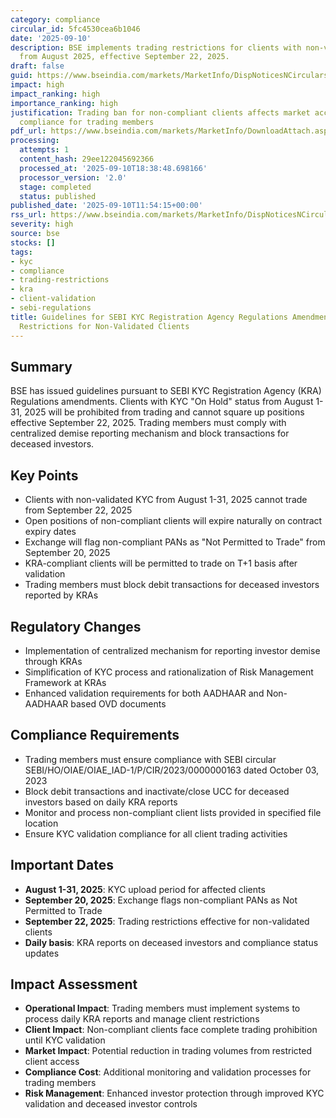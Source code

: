 ```yaml
---
category: compliance
circular_id: 5fc4530cea6b1046
date: '2025-09-10'
description: BSE implements trading restrictions for clients with non-validated KYC
  from August 2025, effective September 22, 2025.
draft: false
guid: https://www.bseindia.com/markets/MarketInfo/DispNoticesNCirculars.aspx?Noticeid={1938023F-25FE-42B1-8B22-3746A4361AEF}&noticeno=20250910-24&dt=09/10/2025&icount=24&totcount=59&flag=0
impact: high
impact_ranking: high
importance_ranking: high
justification: Trading ban for non-compliant clients affects market access and operational
  compliance for trading members
pdf_url: https://www.bseindia.com/markets/MarketInfo/DownloadAttach.aspx?id=20250910-24&attachedId=
processing:
  attempts: 1
  content_hash: 29ee122045692366
  processed_at: '2025-09-10T18:38:48.698166'
  processor_version: '2.0'
  stage: completed
  status: published
published_date: '2025-09-10T11:54:15+00:00'
rss_url: https://www.bseindia.com/markets/MarketInfo/DispNoticesNCirculars.aspx?Noticeid={1938023F-25FE-42B1-8B22-3746A4361AEF}&noticeno=20250910-24&dt=09/10/2025&icount=24&totcount=59&flag=0
severity: high
source: bse
stocks: []
tags:
- kyc
- compliance
- trading-restrictions
- kra
- client-validation
- sebi-regulations
title: Guidelines for SEBI KYC Registration Agency Regulations Amendment - Trading
  Restrictions for Non-Validated Clients
---
```


## Summary

BSE has issued guidelines pursuant to SEBI KYC Registration Agency (KRA) Regulations amendments. Clients with KYC "On Hold" status from August 1-31, 2025 will be prohibited from trading and cannot square up positions effective September 22, 2025. Trading members must comply with centralized demise reporting mechanism and block transactions for deceased investors.

## Key Points

- Clients with non-validated KYC from August 1-31, 2025 cannot trade from September 22, 2025
- Open positions of non-compliant clients will expire naturally on contract expiry dates
- Exchange will flag non-compliant PANs as "Not Permitted to Trade" from September 20, 2025
- KRA-compliant clients will be permitted to trade on T+1 basis after validation
- Trading members must block debit transactions for deceased investors reported by KRAs

## Regulatory Changes

- Implementation of centralized mechanism for reporting investor demise through KRAs
- Simplification of KYC process and rationalization of Risk Management Framework at KRAs
- Enhanced validation requirements for both AADHAAR and Non-AADHAAR based OVD documents

## Compliance Requirements

- Trading members must ensure compliance with SEBI circular SEBI/HO/OIAE/OIAE_IAD-1/P/CIR/2023/0000000163 dated October 03, 2023
- Block debit transactions and inactivate/close UCC for deceased investors based on daily KRA reports
- Monitor and process non-compliant client lists provided in specified file location
- Ensure KYC validation compliance for all client trading activities

## Important Dates

- **August 1-31, 2025**: KYC upload period for affected clients
- **September 20, 2025**: Exchange flags non-compliant PANs as Not Permitted to Trade
- **September 22, 2025**: Trading restrictions effective for non-validated clients
- **Daily basis**: KRA reports on deceased investors and compliance status updates

## Impact Assessment

- **Operational Impact**: Trading members must implement systems to process daily KRA reports and manage client restrictions
- **Client Impact**: Non-compliant clients face complete trading prohibition until KYC validation
- **Market Impact**: Potential reduction in trading volumes from restricted client access
- **Compliance Cost**: Additional monitoring and validation processes for trading members
- **Risk Management**: Enhanced investor protection through improved KYC validation and deceased investor controls